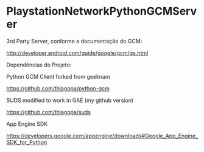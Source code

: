 PlaystationNetworkPythonGCMServer
=================================

3rd Party Server, conforme a documentação do GCM:

http://developer.android.com/guide/google/gcm/gs.html

Dependências do Projeto:

Python GCM Client forked from geeknam

https://github.com/thiagopa/python-gcm

SUDS modified to work in GAE (my github version)

https://github.com/thiagopa/suds

App Engine SDK

https://developers.google.com/appengine/downloads#Google_App_Engine_SDK_for_Python

